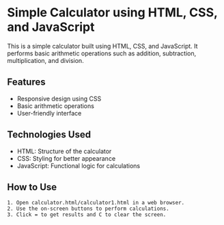 
# Simple Calculator using HTML, CSS, and JavaScript

This is a simple calculator built using HTML, CSS, and JavaScript. It performs basic arithmetic operations such as addition, subtraction, multiplication, and division.



## Features
- Responsive design using CSS
- Basic arithmetic operations
- User-friendly interface

## Technologies Used
- HTML: Structure of the calculator
- CSS: Styling for better appearance
- JavaScript: Functional logic for calculations

## How to Use 
    1. Open calculator.html/calculator1.html in a web browser.
    2. Use the on-screen buttons to perform calculations.
    3. Click = to get results and C to clear the screen.

